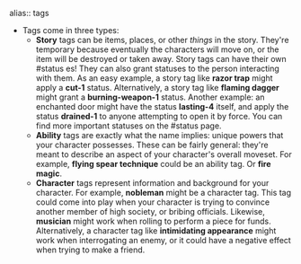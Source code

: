 alias:: tags

- Tags come in three types:
	- **Story** tags can be items, places, or other *things* in the story. They're temporary because eventually the characters will move on, or the item will be destroyed or taken away. Story tags can have their own #status es! They can also grant statuses to the person interacting with them. As an easy example, a story tag like **razor trap** might apply a **cut-1** status. Alternatively, a story tag like **flaming dagger** might grant a **burning-weapon-1** status. Another example: an enchanted door might have the status **lasting-4** itself, and apply the status **drained-1** to anyone attempting to open it by force. You can find more important statuses on the #status page.
	- **Ability** tags are exactly what the name implies: unique powers that your character possesses. These can be fairly general: they're meant to describe an aspect of your character's overall moveset. For example, **flying spear technique** could be an ability tag. Or **fire magic**.
	- **Character** tags represent information and background for your character. For example, **nobleman** might be a character tag. This tag could come into play when your character is trying to convince another member of high society, or bribing officials. Likewise, **musician** might work when rolling to perform a piece for funds. Alternatively, a character tag like **intimidating appearance** might work when interrogating an enemy, or it could have a negative effect when trying to make a friend.